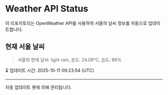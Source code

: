 
# Weather API Status

이 리포지토리는 OpenWeather API를 사용하여 서울의 날씨 정보를 자동으로 업데이트합니다.

## 현재 서울 날씨
> 서울의 현재 날씨: light rain, 온도: 24.08°C, 습도: 86%

⏳ 업데이트 시간: 2025-10-11 09:23:54 (UTC)

---
자동 업데이트 봇에 의해 관리됩니다.
